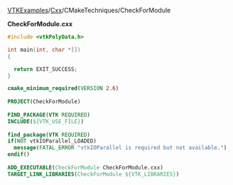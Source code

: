 [VTKExamples](/index/)/[Cxx](/Cxx)/CMakeTechniques/CheckForModule

**CheckForModule.cxx**
```c++
#include <vtkPolyData.h>

int main(int, char *[])
{

  return EXIT_SUCCESS;
}
```
```cmake
cmake_minimum_required(VERSION 2.6)
 
PROJECT(CheckForModule)
 
FIND_PACKAGE(VTK REQUIRED)
INCLUDE(${VTK_USE_FILE})
 
find_package(VTK REQUIRED)
if(NOT vtkIOParallel_LOADED)
  message(FATAL_ERROR "vtkIOParallel is required but not available.")
endif()
 
ADD_EXECUTABLE(CheckForModule CheckForModule.cxx)
TARGET_LINK_LIBRARIES(CheckForModule ${VTK_LIBRARIES})
```
